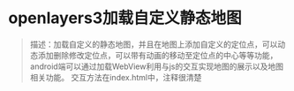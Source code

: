# openlayers3加载自定义静态地图
> 描述：加载自定义的静态地图，并且在地图上添加自定义的定位点，可以动态添加删除修改定位点，可以带有动画的移动至定位点的中心等等功能，android端可以通过加载WebView利用与js的交互实现地图的展示以及地图相关功能。
交互方法在index.html中，注释很清楚
